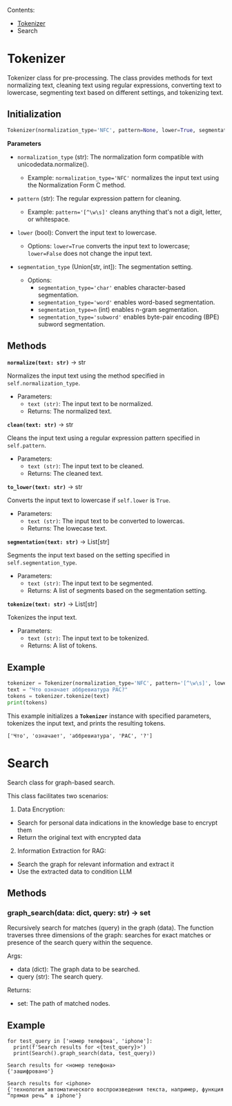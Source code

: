 Contents:

- [Tokenizer](https://github.com/vifirsanova/empi/blob/main/docs/functions.md#tokenizer)
- Search
  
# Tokenizer

Tokenizer class for pre-processing. The class provides methods for text normalizing text, cleaning text using regular expressions, converting text to lowercase, segmenting text based on different settings, and tokenizing text.

## Initialization

```python
Tokenizer(normalization_type='NFC', pattern=None, lower=True, segmentation_type='subword')
```

**Parameters**

- `normalization_type` (str): The normalization form compatible with unicodedata.normalize().

    - Example: `normalization_type='NFC'` normalizes the input text using the Normalization Form C method.

- `pattern` (str): The regular expression pattern for cleaning.

    - Example: `pattern='[^\w\s]'` cleans anything that's not a digit, letter, or whitespace.

- `lower` (bool): Convert the input text to lowercase.

    - Options: `lower=True` converts the input text to lowercase; `lower=False` does not change the input text.

- `segmentation_type` (Union[str, int]): The segmentation setting.

    - Options:
        - `segmentation_type='char'` enables character-based segmentation.
        - `segmentation_type='word'` enables word-based segmentation.
        - `segmentation_type=n` (int) enables n-gram segmentation.
        - `segmentation_type='subword'` enables byte-pair encoding (BPE) subword segmentation.
## Methods

**`normalize(text: str)`** -> str

Normalizes the input text using the method specified in `self.normalization_type`.

- Parameters:
    - `text (str)`: The input text to be normalized.
    - Returns: The normalized text.
 
  
**`clean(text: str)`** -> str

Cleans the input text using a regular expression pattern specified in `self.pattern`.

- Parameters:
    - `text (str)`: The input text to be cleaned.
    - Returns: The cleaned text.
        
**`to_lower(text: str)`** -> str

Converts the input text to lowercase if `self.lower` is `True`.

- Parameters:
    - `text (str)`: The input text to be converted to lowercas.
    - Returns: The lowecase text.

**`segmentation(text: str)`** -> List[str]

Segments the input text based on the setting specified in `self.segmentation_type`.

- Parameters:
    - `text (str)`: The input text to be segmented.
    - Returns: A list of segments based on the segmentation setting.

**`tokenize(text: str)`** -> List[str]

Tokenizes the input text.

- Parameters:
    - `text (str)`: The input text to be tokenized.
    - Returns: A list of tokens.

## Example

```python
tokenizer = Tokenizer(normalization_type='NFC', pattern='[^\w\s]', lower=True, segmentation_type='word')
text = "Что означает аббревиатура РАС?"
tokens = tokenizer.tokenize(text)
print(tokens)
```
This example initializes a **`Tokenizer`** instance with specified parameters, tokenizes the input text, and prints the resulting tokens.

```
['Что', 'означает', 'аббревиатура', 'РАС', '?']
```

# Search

Search class for graph-based search.

This class facilitates two scenarios:

1. Data Encryption:

- Search for personal data indications in the knowledge base to encrypt them
- Return the original text with encrypted data

2. Information Extraction for RAG:

- Search the graph for relevant information and extract it
- Use the extracted data to condition LLM

## Methods

### graph_search(data: dict, query: str) -> set

Recursively search for matches (query) in the graph (data). The function traverses three dimensions of the graph: searches for exact matches or presence of the search query within the sequence.
        
Args:

- data (dict): The graph data to be searched.
- query (str): The search query.

Returns:

- set: The path of matched nodes.

## Example

```
for test_query in ['номер телефона', 'iphone']:
  print(f'Search results for <{test_query}>')
  print(Search().graph_search(data, test_query))

Search results for <номер телефона>
{'зашифровано'}

Search results for <iphone>
{'технология автоматического воспроизведения текста, например, функция “прямая речь” в iphone'}
```
                
